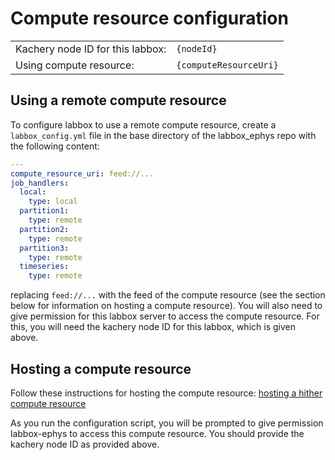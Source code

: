 # Compute resource configuration

|||
|---|---|
|Kachery node ID for this labbox:|`{nodeId}`|
|Using compute resource:|`{computeResourceUri}`|

## Using a remote compute resource

To configure labbox to use a remote compute resource, create a `labbox_config.yml` file in the base directory of the labbox_ephys repo with the following content:

```yaml
---
compute_resource_uri: feed://...
job_handlers:
  local:
    type: local
  partition1:
    type: remote
  partition2:
    type: remote
  partition3:
    type: remote
  timeseries:
    type: remote
```

replacing `feed://...` with the feed of the compute resource (see the section below for information on hosting a compute resource). You will also need to give permission for this labbox server to access the compute resource. For this, you will need the kachery node ID for this labbox, which is given above.

## Hosting a compute resource

Follow these instructions for hosting the compute resource: [hosting a hither compute resource](https://github.com/flatironinstitute/hither/blob/master/doc/hosting_compute_resource.md)

As you run the configuration script, you will be prompted to give permission labbox-ephys to access this compute resource. You should provide the kachery node ID as provided above.